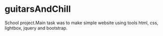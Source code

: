 # guitarsAndChill
School project.Main task was to make simple website using tools html, css, lightbox,  jquery and bootstrap.
